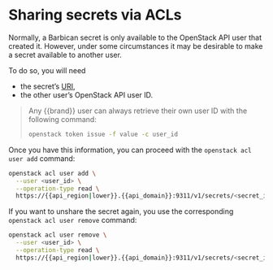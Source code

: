 # Sharing secrets via ACLs

Normally, a Barbican secret is only available to the OpenStack API user that created it.
However, under some circumstances it may be desirable to make a secret available to another user.

To do so, you will need

* the secret’s [URI](https://en.wikipedia.org/wiki/Uniform_Resource_Identifier),
* the other user’s OpenStack API user ID.

> Any {{brand}} user can always retrieve their own user ID with the following command:
>
> ```bash
> openstack token issue -f value -c user_id
> ```

Once you have this information, you can proceed with the `openstack acl user add` command:

```bash
openstack acl user add \
  --user <user_id> \
  --operation-type read \
  https://{{api_region|lower}}.{{api_domain}}:9311/v1/secrets/<secret_id>
```

If you want to unshare the secret again, you use the corresponding `openstack acl user remove` command:

```bash
openstack acl user remove \
  --user <user_id> \
  --operation-type read \
  https://{{api_region|lower}}.{{api_domain}}:9311/v1/secrets/<secret_id>
```

